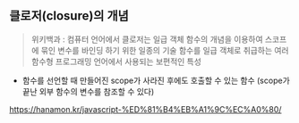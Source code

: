 ## 클로저(closure)의 개념
> 위키백과 : 컴퓨터 언어에서 클로저는 일급 객체 함수의 개념을 이용하여 스코프에 묶인 변수를 바인딩 하기 위한 일종의 기술
> 함수를 일급 객체로 취급하는 여러 함수형 프로그래밍 언어에서 사용되는 보편적인 특성

- 함수를 선언할 때 만들어진 scope가 사라진 후에도 호출할 수 있는 함수
  (scope가 끝난 외부 함수의 변수를 참조할 수 있다)
  
https://hanamon.kr/javascript-%ED%81%B4%EB%A1%9C%EC%A0%80/
